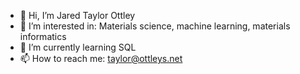- 👋 Hi, I’m Jared Taylor Ottley
- 👀 I’m interested in: Materials science, machine learning, materials informatics
- 🌱 I’m currently learning SQL
- 📫 How to reach me: taylor@ottleys.net

<!---
KoStar2/KoStar2 is a ✨ special ✨ repository because its `README.md` (this file) appears on your GitHub profile.
You can click the Preview link to take a look at your changes.
--->
